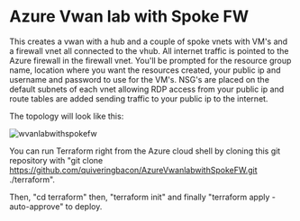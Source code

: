 # Azure Vwan lab with Spoke FW

This creates a vwan with a hub and a couple of spoke vnets with VM's and a firewall vnet all connected to the vhub. All internet traffic is pointed to the Azure firewall in the firewall vnet. You'll be prompted for the resource group name, location where you want the resources created, your public ip and username and password to use for the VM's. NSG's are placed on the default subnets of each vnet allowing RDP access from your public ip and route tables are added sending traffic to your public ip to the internet.

The topology will look like this:

![wvanlabwithspokefw](https://user-images.githubusercontent.com/128983862/232794132-32dcb280-b039-4ed7-bb5d-6f4f745d0432.png)

You can run Terraform right from the Azure cloud shell by cloning this git repository with "git clone https://github.com/quiveringbacon/AzureVwanlabwithSpokeFW.git ./terraform".

Then, "cd terraform" then, "terraform init" and finally "terraform apply -auto-approve" to deploy.

